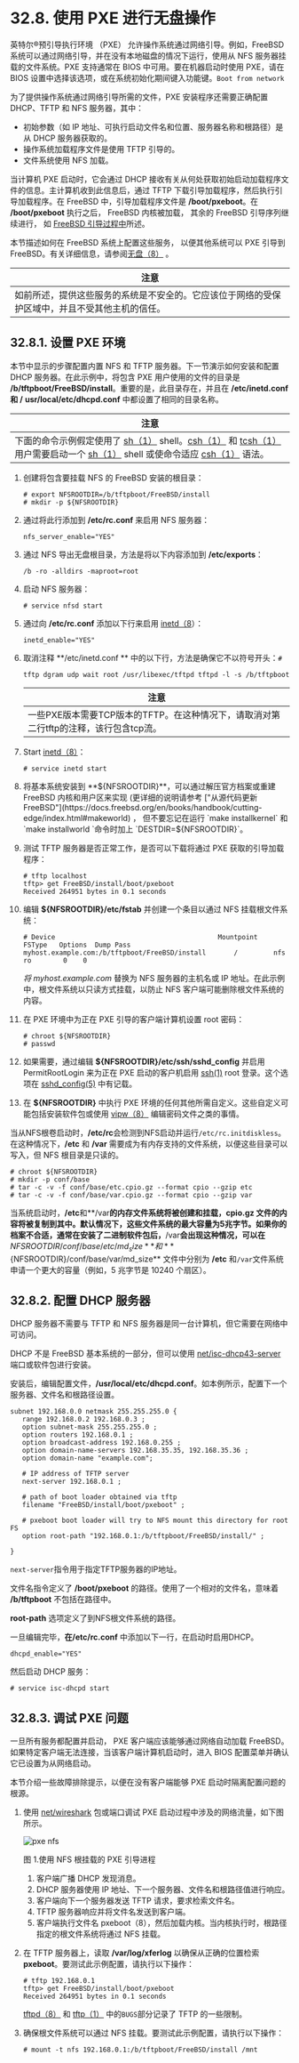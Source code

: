# 32.8. 使用 PXE 进行无盘操作


英特尔®预引导执行环境 （PXE） 允许操作系统通过网络引导。例如，FreeBSD 系统可以通过网络引导，并在没有本地磁盘的情况下运行，使用从 NFS 服务器挂载的文件系统。PXE 支持通常在 BIOS 中可用。要在机器启动时使用 PXE，请在 BIOS 设置中选择该选项，或在系统初始化期间键入功能键。`Boot from network`

为了提供操作系统通过网络引导所需的文件，PXE 安装程序还需要正确配置 DHCP、TFTP 和 NFS 服务器，其中：

- 初始参数（如 IP 地址、可执行启动文件名和位置、服务器名称和根路径）是从 DHCP 服务器获取的。
- 操作系统加载程序文件是使用 TFTP 引导的。
- 文件系统使用 NFS 加载。

当计算机 PXE 启动时，它会通过 DHCP 接收有关从何处获取初始启动加载程序文件的信息。主计算机收到此信息后，通过 TFTP 下载引导加载程序，然后执行引导加载程序。在 FreeBSD 中，引导加载程序文件是 **/boot/pxeboot**。在 **/boot/pxeboot** 执行之后， FreeBSD 内核被加载， 其余的 FreeBSD 引导序列继续进行， 如 [FreeBSD 引导过程中](https://docs.freebsd.org/en/books/handbook/boot/index.html#boot)所述。

本节描述如何在 FreeBSD 系统上配置这些服务， 以便其他系统可以 PXE 引导到 FreeBSD。有关详细信息，请参阅[无盘（8）](https://www.freebsd.org/cgi/man.cgi?query=diskless&sektion=8&format=html) 。

| 注意                                                     |
| ------------------------------------------------------------ |
| 如前所述，提供这些服务的系统是不安全的。它应该位于网络的受保护区域中，并且不受其他主机的信任。 |

## 32.8.1. 设置 PXE 环境

本节中显示的步骤配置内置 NFS 和 TFTP 服务器。下一节演示如何安装和配置 DHCP 服务器。在此示例中，将包含 PXE 用户使用的文件的目录是 **/b/tftpboot/FreeBSD/install**。重要的是，此目录存在，并且在 **/etc/inetd.conf 和 /** **usr/local/etc/dhcpd.conf** 中都设置了相同的目录名称。

| 注意                                                         |
| ------------------------------------------------------------ |
| 下面的命令示例假定使用了 [sh（1）](https://www.freebsd.org/cgi/man.cgi?query=sh&sektion=1&format=html) shell。[csh（1）](https://www.freebsd.org/cgi/man.cgi?query=csh&sektion=1&format=html) 和 [tcsh（1）](https://www.freebsd.org/cgi/man.cgi?query=tcsh&sektion=1&format=html) 用户需要启动一个 [sh（1）](https://www.freebsd.org/cgi/man.cgi?query=sh&sektion=1&format=html) shell 或使命令适应 [csh（1）](https://www.freebsd.org/cgi/man.cgi?query=csh&sektion=1&format=html) 语法。 |

1. 创建将包含要挂载 NFS 的 FreeBSD 安装的根目录：

   ```
   # export NFSROOTDIR=/b/tftpboot/FreeBSD/install
   # mkdir -p ${NFSROOTDIR}
   ```

2. 通过将此行添加到 **/etc/rc.conf** 来启用 NFS 服务器：

   ```
   nfs_server_enable="YES"
   ```

3. 通过 NFS 导出无盘根目录，方法是将以下内容添加到 **/etc/exports**：

   ```
   /b -ro -alldirs -maproot=root
   ```

4. 启动 NFS 服务器：

   ```
   # service nfsd start
   ```

5. 通过向 **/etc/rc.conf** 添加以下行来启用 [inetd（8](https://www.freebsd.org/cgi/man.cgi?query=inetd&sektion=8&format=html)）：

   ```
   inetd_enable="YES"
   ```

6. 取消注释 **/etc/inetd.conf ** 中的以下行，方法是确保它不以符号开头：`#`

   ```
   tftp dgram udp wait root /usr/libexec/tftpd tftpd -l -s /b/tftpboot
   ```

   | 注意                                                         |
   | ------------------------------------------------------------ |
   | 一些PXE版本需要TCP版本的TFTP。在这种情况下，请取消对第二行tftp的注释，该行包含tcp流。 |

7. Start [inetd（8）](https://www.freebsd.org/cgi/man.cgi?query=inetd&sektion=8&format=html)：

   ```
   # service inetd start
   ```

8. 将基本系统安装到 **${NFSROOTDIR}**，可以通过解压官方档案或重建 FreeBSD 内核和用户区来实现 (更详细的说明请参考 ["从源代码更新 FreeBSD"](https://docs.freebsd.org/en/books/handbook/cutting-edge/index.html#makeworld) ， 但不要忘记在运行 `make installkernel` 和 `make installworld `命令时加上 `DESTDIR=${NFSROOTDIR}`。

9. 测试 TFTP 服务器是否正常工作，是否可以下载将通过 PXE 获取的引导加载程序：

   ```
   # tftp localhost
   tftp> get FreeBSD/install/boot/pxeboot
   Received 264951 bytes in 0.1 seconds
   ```

10. 编辑 **${NFSROOTDIR}/etc/fstab** 并创建一个条目以通过 NFS 挂载根文件系统：

    ```
    # Device                                         Mountpoint    FSType   Options  Dump Pass
    myhost.example.com:/b/tftpboot/FreeBSD/install       /         nfs      ro        0    0
    ```

    *将 myhost.example.com* 替换为 NFS 服务器的主机名或 IP 地址。在此示例中，根文件系统以只读方式挂载，以防止 NFS 客户端可能删除根文件系统的内容。

11. 在 PXE 环境中为正在 PXE 引导的客户端计算机设置 root 密码：

    ```
    # chroot ${NFSROOTDIR}
    # passwd
    ```

12. 如果需要，通过编辑 **${NFSROOTDIR}/etc/ssh/sshd_config** 并启用 PermitRootLogin 来为正在 PXE 启动的客户机启用 [ssh(1)](https://www.freebsd.org/cgi/man.cgi?query=ssh&sektion=1&format=html) root 登录。这个选项在 [sshd_config(5)](https://www.freebsd.org/cgi/man.cgi?query=sshd_config&sektion=5&format=html) 中有记载。

13. 在 **${NFSROOTDIR}** 中执行 PXE 环境的任何其他所需自定义。这些自定义可能包括安装软件包或使用 [vipw（8）](https://www.freebsd.org/cgi/man.cgi?query=vipw&sektion=8&format=html) 编辑密码文件之类的事情。

当从NFS根卷启动时，**/etc/rc**会检测到NFS启动并运行`/etc/rc.initdiskless`。在这种情况下，**/etc** 和 **/var** 需要成为有内存支持的文件系统，以便这些目录可以写入，但 NFS 根目录是只读的。

```
# chroot ${NFSROOTDIR}
# mkdir -p conf/base
# tar -c -v -f conf/base/etc.cpio.gz --format cpio --gzip etc
# tar -c -v -f conf/base/var.cpio.gz --format cpio --gzip var
```

当系统启动时，**/etc**和**/var**的内存文件系统将被创建和挂载，**cpio.gz** 文件的内容将被复制到其中。默认情况下，这些文件系统的最大容量为5兆字节。如果你的档案不合适，通常在安装了二进制软件包后，**/var**会出现这种情况，可以在**${NFSROOTDIR}/conf/base/etc/md_size** 和 **${NFSROOTDIR}/conf/base/var/md_size** 文件中分别为 **/etc** 和`/var`文件系统申请一个更大的容量（例如，5 兆字节是 10240 个扇区）。

## 32.8.2. 配置 DHCP 服务器

DHCP 服务器不需要与 TFTP 和 NFS 服务器是同一台计算机，但它需要在网络中可访问。

DHCP 不是 FreeBSD 基本系统的一部分，但可以使用 [net/isc-dhcp43-server](https://cgit.freebsd.org/ports/tree/net/isc-dhcp43-server/pkg-descr) 端口或软件包进行安装。

安装后，编辑配置文件，**/usr/local/etc/dhcpd.conf**。如本例所示，配置下一个服务器、文件名和根路径设置。

```
subnet 192.168.0.0 netmask 255.255.255.0 {
   range 192.168.0.2 192.168.0.3 ;
   option subnet-mask 255.255.255.0 ;
   option routers 192.168.0.1 ;
   option broadcast-address 192.168.0.255 ;
   option domain-name-servers 192.168.35.35, 192.168.35.36 ;
   option domain-name "example.com";

   # IP address of TFTP server
   next-server 192.168.0.1 ;

   # path of boot loader obtained via tftp
   filename "FreeBSD/install/boot/pxeboot" ;

   # pxeboot boot loader will try to NFS mount this directory for root FS
   option root-path "192.168.0.1:/b/tftpboot/FreeBSD/install/" ;

}
```

`next-server`指令用于指定TFTP服务器的IP地址。

文件名指令定义了 **/boot/pxeboot** 的路径。使用了一个相对的文件名，意味着 **/b/tftpboot** 不包括在路径中。

**root-path** 选项定义了到NFS根文件系统的路径。

一旦编辑完毕，**在/etc/rc.conf** 中添加以下一行，在启动时启用DHCP。

```
dhcpd_enable="YES"
```

然后启动 DHCP 服务：

```
# service isc-dhcpd start
```

## 32.8.3. 调试 PXE 问题

一旦所有服务都配置并启动， PXE 客户端应该能够通过网络自动加载 FreeBSD。如果特定客户端无法连接，当该客户端计算机启动时，进入 BIOS 配置菜单并确认它已设置为从网络启动。

本节介绍一些故障排除提示，以便在没有客户端能够 PXE 启动时隔离配置问题的根源。

1. 使用 [net/wireshark](https://cgit.freebsd.org/ports/tree/net/wireshark/pkg-descr) 包或端口调试 PXE 启动过程中涉及的网络流量，如下图所示。

   ![pxe nfs](https://docs.freebsd.org/images/books/handbook/advanced-networking/pxe-nfs.png)

   图 1.使用 NFS 根挂载的 PXE 引导进程

   1. 客户端广播 DHCP 发现消息。
   2. DHCP 服务器使用 IP 地址、下一个服务器、文件名和根路径值进行响应。
   3. 客户端向下一个服务器发送 TFTP 请求，要求检索文件名。
   4. TFTP 服务器响应并将文件名发送到客户端。
   5. 客户端执行文件名 pxeboot（8），然后加载内核。当内核执行时，根路径指定的根文件系统将通过 NFS 挂载。

2. 在 TFTP 服务器上，读取 **/var/log/xferlog** 以确保从正确的位置检索 **pxeboot**。要测试此示例配置，请执行以下操作：

   ```
   # tftp 192.168.0.1
   tftp> get FreeBSD/install/boot/pxeboot
   Received 264951 bytes in 0.1 seconds
   ```

   [tftpd（8）](https://www.freebsd.org/cgi/man.cgi?query=tftpd&sektion=8&format=html) 和 [tftp（1）](https://www.freebsd.org/cgi/man.cgi?query=tftp&sektion=1&format=html) 中的`BUGS`部分记录了 TFTP 的一些限制。

3. 确保根文件系统可以通过 NFS 挂载。要测试此示例配置，请执行以下操作：

   ```
   # mount -t nfs 192.168.0.1:/b/tftpboot/FreeBSD/install /mnt
   ```
